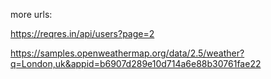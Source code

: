 more urls:

https://reqres.in/api/users?page=2


https://samples.openweathermap.org/data/2.5/weather?q=London,uk&appid=b6907d289e10d714a6e88b30761fae22
